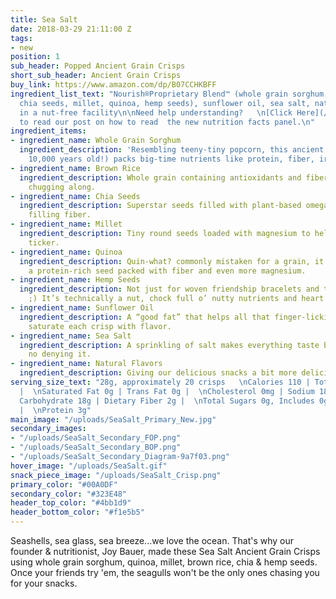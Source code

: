 ```yaml
---
title: Sea Salt
date: 2018-03-29 21:11:00 Z
tags:
- new
position: 1
sub_header: Popped Ancient Grain Crisps
short_sub_header: Ancient Grain Crisps
buy_link: https://www.amazon.com/dp/B07CCHKBFF
ingredient_list_text: "Nourish®Proprietary Blend™ (whole grain sorghum, brown rice,
  chia seeds, millet, quinoa, hemp seeds), sunflower oil, sea salt, natural flavors\n\nMade
  in a nut-free facility\n\nNeed help understanding?   \n[Click Here](/posts/decoding-the-nutrition-facts-panel)
  to read our post on how to read  the new nutrition facts panel.\n"
ingredient_items:
- ingredient_name: Whole Grain Sorghum
  ingredient_description: 'Resembling teeny-tiny popcorn, this ancient grain (think:
    10,000 years old!) packs big-time nutrients like protein, fiber, iron, and antioxidants.'
- ingredient_name: Brown Rice
  ingredient_description: Whole grain containing antioxidants and fiber to keep you
    chugging along.
- ingredient_name: Chia Seeds
  ingredient_description: Superstar seeds filled with plant-based omega-3 fats and
    filling fiber.
- ingredient_name: Millet
  ingredient_description: Tiny round seeds loaded with magnesium to help protect your
    ticker.
- ingredient_name: Quinoa
  ingredient_description: Quin-what? commonly mistaken for a grain, it’s actually
    a protein-rich seed packed with fiber and even more magnesium.
- ingredient_name: Hemp Seeds
  ingredient_description: Not just for woven friendship bracelets and that other thing
    ;) It’s technically a nut, chock full o’ nutty nutrients and heart healthy fats.
- ingredient_name: Sunflower Oil
  ingredient_description: A “good fat” that helps all that finger-licking seasoning
    saturate each crisp with flavor.
- ingredient_name: Sea Salt
  ingredient_description: A sprinkling of salt makes everything taste better, there’s
    no denying it.
- ingredient_name: Natural Flavors
  ingredient_description: Giving our delicious snacks a bit more delicious oomph.
serving_size_text: "28g, approximately 20 crisps   \nCalories 110 | Total Fat 3.5g
  |  \nSaturated Fat 0g | Trans Fat 0g |  \nCholesterol 0mg | Sodium 180mg |  \nTotal
  Carbohydrate 18g | Dietary Fiber 2g |  \nTotal Sugars 0g, Includes 0g Added Sugars
  |  \nProtein 3g"
main_image: "/uploads/SeaSalt_Primary_New.jpg"
secondary_images:
- "/uploads/SeaSalt_Secondary_FOP.png"
- "/uploads/SeaSalt_Secondary_BOP.png"
- "/uploads/SeaSalt_Secondary_Diagram-9a7f03.png"
hover_image: "/uploads/SeaSalt.gif"
snack_piece_image: "/uploads/SeaSalt_Crisp.png"
primary_color: "#00A0DF"
secondary_color: "#323E48"
header_top_color: "#4bb1d9"
header_bottom_color: "#f1e5b5"
---
```


Seashells, sea glass, sea breeze...we love the ocean. That's why our founder & nutritionist, Joy Bauer, made these Sea Salt Ancient Grain Crisps using whole grain sorghum, quinoa, millet, brown rice, chia & hemp seeds. Once your friends try 'em, the seagulls won't be the only ones chasing you for your snacks.